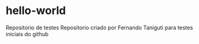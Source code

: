 # hello-world
Repositorio de testes
Repositorio criado por Fernando Taniguti para testes iniciais do github
